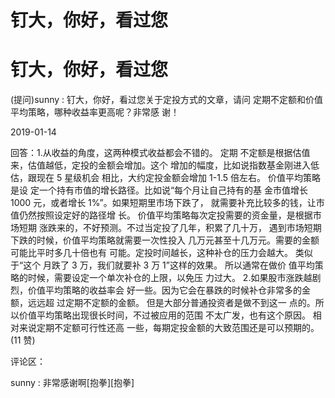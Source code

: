# 钉大，你好，看过您

# 钉大，你好，看过您

(提问)sunny : 钉大，你好，看过您关于定投方式的文章，请问 定期不定额和价值平均策略，哪种收益率更高呢？非常感 谢！

2019-01-14

回答：1.从收益的角度，这两种模式收益都会不错的。 定期 不定额是根据估值来，估值越低，定投的金额会增加。这个 增加的幅度，比如说指数基金刚进入低估，跟现在 5 星级机会 相比，大约定投金额会增加 1-1.5 倍左右。 价值平均策略是设 定一个持有市值的增长路径。比如说“每个月让自己持有的基 金市值增长 1000 元，或者增长 1%”。如果短期里市场下跌了， 就需要补充比较多的钱，让市值仍然按照设定好的路径增 长。 价值平均策略每次定投需要的资金量，是根据市场短期 涨跌来的，不好预测。不过当定投了几年，积累了几十万， 遇到市场短期下跌的时候，价值平均策略就需要一次性投入 几万元甚至十几万元。需要的金额可能比平时多几十倍也有 可能。定投时间越长，这种补仓的压力会越大。 类似于“这个 月跌了 3 万，我们就要补 3 万 1”这样的效果。 所以通常在做价 值平均策略的时候，需要设定一个单次补仓的上限，以免压 力过大。 2.如果股市涨跌越剧烈，价值平均策略的收益率会 好一些。因为它会在暴跌的时候补仓非常多的金额，远远超 过定期不定额的金额。 但是大部分普通投资者是做不到这一 点的。所以价值平均策略出现很长时间，不过被应用的范围 不太广发，也有这个原因。 相对来说定期不定额可行性还高 一些，每期定投金额的大致范围还是可以预期的。(11 赞)

评论区：

sunny : 非常感谢啊[抱拳][抱拳]